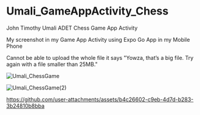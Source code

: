# Umali_GameAppActivity_Chess
John Timothy Umali ADET Chess Game App Activity

My screenshot in my Game App Activity using Expo Go App in my Mobile Phone

Cannot be able to upload the whole file it says "Yowza, that’s a big file. Try again with a file smaller than 25MB."

![Umali_ChessGame](https://github.com/user-attachments/assets/eb7674b9-c68c-48f7-8a8f-da3628877968)

![Umali_ChessGame(2)](https://github.com/user-attachments/assets/7a771078-5eec-4f0f-a32a-417f76678939)

https://github.com/user-attachments/assets/b4c26602-c9eb-4d7d-b283-3b24810b8bba

